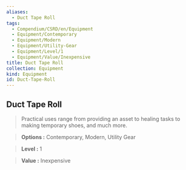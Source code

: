 ```yaml
---
aliases:
  - Duct Tape Roll
tags:
  - Compendium/CSRD/en/Equipment
  - Equipment/Contemporary
  - Equipment/Modern
  - Equipment/Utility-Gear
  - Equipment/Level/1
  - Equipment/Value/Inexpensive
title: Duct Tape Roll
collection: Equipment
kind: Equipment
id: Duct-Tape-Roll
---
```

## Duct Tape Roll    
    
>Practical uses range from providing an asset to healing tasks to making temporary shoes, and much more.    
> **Options :** Contemporary, Modern, Utility Gear    
> **Level :** 1    
> **Value :** Inexpensive
